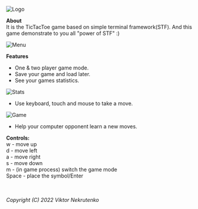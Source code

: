 ![Logo](https://sun9-east.userapi.com/sun9-73/s/v1/ig2/kztAoKTNEnOvsV7FFNeVgUafxJKGVwP6hKUPRJeX-JDRwd_8w607EcSEIOWhoetszGbvIyMrZDXKRglNtomQsMh4.jpg?size=970x184&quality=95&type=album)</br>

**About**</br>
It is the TicTacToe game based on simple terminal framework(STF). And this game demonstrate to you all "power of STF" :)<br>

![Menu](https://sun9-west.userapi.com/sun9-47/s/v1/ig2/qgfOx73niYlnTEXBydiiDVtB64c09LlP3JPCmzgbecq8gwVev0DnTsl4A_TL-O8IO-BnLtf1t3W8zXmBShQ9kbOq.jpg?size=1080x1491&quality=95&type=album)</br>

**Features**</br>
<ul>
<li>One & two player game mode.</li>
<li>Save your game and load later.</li>
<li>See your games statistics.</li>
</ul>

![Stats](https://sun9-east.userapi.com/sun9-30/s/v1/ig2/AhXfMIjFmvLXzUVtRBI4Pp9v6Gn4yt793L4BvkG6eThwV1ZBenASqoi51ZV5wl-OKMRAUOlUXSFLG7xUJ45gvPDH.jpg?size=1080x1479&quality=95&type=album)</br>

<ul>
<li>Use keyboard, touch and mouse to take a move.</li>
</ul>

![Game](https://sun9-west.userapi.com/sun9-51/s/v1/ig2/EN3tNTblKHQhcL-I4eRfTqfNKz_HuzOqI91HfxScZTrsmpmgKO5TlZtqhppgWBu7xleJ8oI_vi_AxwJKqRZSfi5C.jpg?size=1080x1501&quality=95&type=album)</br>

<ul>
<li>Help your computer opponent learn a new moves.</li>
</ul>

**Controls:**<br>
w - move up<br>
d - move left<br>
a - move right<br>
s - move down<br>
m - (in game process) switch the game mode</br> 
Space - place the symbol/Enter<br><br><br>

*Copyright (C) 2022 Viktor Nekrutenko*
